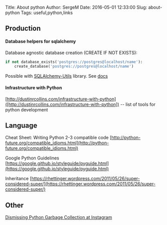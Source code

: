 Title: About python
Author: SergeM
Date: 2016-05-01 12:33:00
Slug: about-python
Tags: useful,python,links


## Production

#### Database helpers for sqlalchemy

Database agnostic database creation (CREATE IF NOT EXISTS):

```python
if not database_exists('postgres://postgres@localhost/name'):
    create_database('postgres://postgres@localhost/name')
```  

Possible with [SQLAlchemy-Utils](https://github.com/kvesteri/sqlalchemy-utils) library. See [docs](http://sqlalchemy-utils.readthedocs.io/en/latest/database_helpers.html)


#### Infrastructure with Python 
[http://dustinrcollins.com/infrastructure-with-python]([http://dustinrcollins.com/infrastructure-with-python])
-- list of tools for python development

## Language

Cheat Sheet: Writing Python 2-3 compatible code
[http://python-future.org/compatible_idioms.html](http://python-future.org/compatible_idioms.html)

Google Python Guidelines
[https://google.github.io/styleguide/pyguide.html](https://google.github.io/styleguide/pyguide.html)

Inheritance
[https://rhettinger.wordpress.com/2011/05/26/super-considered-super/](https://rhettinger.wordpress.com/2011/05/26/super-considered-super/)

## Other 

[Dismissing Python Garbage Collection at Instagram](https://engineering.instagram.com/dismissing-python-garbage-collection-at-instagram-4dca40b29172)
